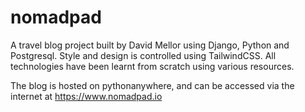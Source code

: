 # nomadpad
A travel blog project built by David Mellor using Django, Python and Postgresql. Style and design is controlled using TailwindCSS. All technologies have been learnt from scratch using various resources.

The blog is hosted on pythonanywhere, and can be accessed via the internet at https://www.nomadpad.io

